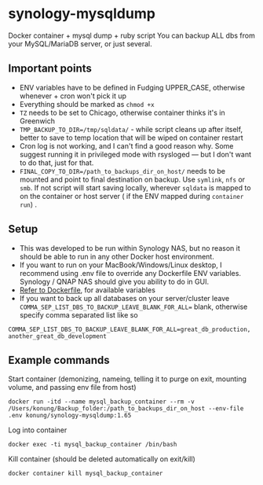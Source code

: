 # synology-mysqldump

Docker container + mysql dump + ruby script
You can backup ALL dbs from your MySQL/MariaDB server, or just several.

## Important points

- ENV variables have to be defined in Fudging UPPER_CASE, otherwise whenever + cron won't pick it up
- Everything should be marked as `chmod +x`
- `TZ` needs to be set to Chicago, otherwise container thinks it's in Greenwich
- `TMP_BACKUP_TO_DIR=/tmp/sqldata/` - while script cleans up after itself, better to save to temp location that will be wiped on container restart
- Cron log is not working, and I can't find a good reason why. Some suggest running it in privileged mode with rsysloged — but I don't want to do that, just for that.
- `FINAL_COPY_TO_DIR=/path_to_backups_dir_on_host/` needs to be mounted and point to final destination on backup. Use `symlink`, `nfs` or `smb`. If not script will start saving locally, wherever `sqldata` is mapped to on the container or host server ( if the ENV mapped during `container run`) .

## Setup

- This was developed to be run within Synology NAS, but no reason it should be able to run in any other Docker host environment.
- If you want to run on your MacBook/Windows/Linux desktop, I recommend using .env file to override any Dockerfile ENV variables. Synology / QNAP NAS should give you ability to do in GUI.
- [Refer to Dockerfile](./Dockerfile), for available variables
- If you want to back up all databases on your server/cluster leave `COMMA_SEP_LIST_DBS_TO_BACKUP_LEAVE_BLANK_FOR_ALL=` blank, otherwise specify comma separated list like so

```
COMMA_SEP_LIST_DBS_TO_BACKUP_LEAVE_BLANK_FOR_ALL=great_db_production, another_great_db_development
```

## Example commands

Start container (demonizing, nameing, telling it to purge on exit, mounting volume, and passing env file from host)

```shell
docker run -itd --name mysql_backup_container --rm -v /Users/konung/Backup_folder:/path_to_backups_dir_on_host --env-file .env konung/synology-mysqldump:1.65
```

Log into container

```shell
docker exec -ti mysql_backup_container /bin/bash
```

Kill container (should be deleted automatically on exit/kill)

```shell
docker container kill mysql_backup_container
```
